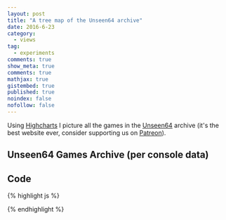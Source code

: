 ```yaml
---
layout: post
title: "A tree map of the Unseen64 archive"
date: 2016-6-23
category: 
  - views
tag:
  - experiments
comments: true
show_meta: true
comments: true
mathjax: true
gistembed: true
published: true
noindex: false
nofollow: false
---
```


Using [Highcharts](http://www.highcharts.com/) I picture all the games in the [Unseen64](https://www.unseen64.net) archive (it's the best website ever, consider supporting us on [Patreon](https://www.patreon.com/unseen64?ty=h)).

<!--more-->

## Unseen64 Games Archive (per console data)

<script type="text/javascript" src="https://ajax.googleapis.com/ajax/libs/jquery/1.8.2/jquery.min.js"></script>
        
<script type="text/javascript">
$(function () {
    $('#container').highcharts({
        series: [{
            type: "treemap",
            layoutAlgorithm: 'stripes',
            alternateStartingDirection: true,
            levels: [{
                level: 1,
                layoutAlgorithm: 'sliceAndDice',
                dataLabels: {
                    enabled: true,
                    align: 'left',
                    verticalAlign: 'top',
                    style: {
                        fontSize: '15px',
                        fontWeight: 'bold'
                    }
                }
            }],
            data: [{
                id: 'A',
                name: 'Apples',
                color: "#EC2500"
            }, {
                id: 'B',
                name: 'Bananas',
                color: "#ECE100"
            }, {
                id: 'O',
                name: 'Oranges',
                color: '#EC9800'
            }, {
                name: 'Anne',
                parent: 'A',
                value: 5
            }, {
                name: 'Rick',
                parent: 'A',
                value: 3
            }, {
                name: 'Peter',
                parent: 'A',
                value: 4
            }, {
                name: 'Anne',
                parent: 'B',
                value: 4
            }, {
                name: 'Rick',
                parent: 'B',
                value: 10
            }, {
                name: 'Peter',
                parent: 'B',
                value: 1
            }, {
                name: 'Anne',
                parent: 'O',
                value: 1
            }, {
                name: 'Rick',
                parent: 'O',
                value: 3
            }, {
                name: 'Peter',
                parent: 'O',
                value: 3
            }, {
                name: 'Susanne',
                parent: 'Kiwi',
                value: 2,
                color: '#9EDE00'
            }]
        }],
        title: {
            text: 'Fruit consumption'
        }
    });
});
        </script>

<script src="https://code.highcharts.com/highcharts.js"></script>

<script src="https://code.highcharts.com/modules/treemap.js"></script>

<div id="container" style="min-width: 300px; max-width: 600px;; margin: 0 auto">
</div>

## Code

{% highlight js %}

{% endhighlight %}







